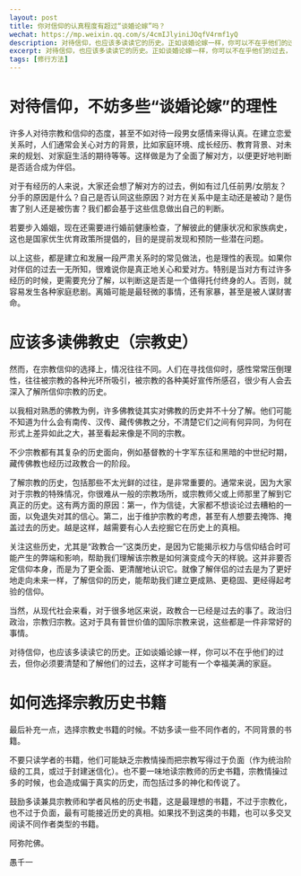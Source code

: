 ```yaml
---
layout: post
title: 你对信仰的认真程度有超过“谈婚论嫁”吗？
wechat: https://mp.weixin.qq.com/s/4cmIJlyiniJOqfV4rmf1yQ
description: 对待信仰，也应该多读读它的历史。正如谈婚论嫁一样，你可以不在乎他们的过去，但你必须要清楚和了解他们的过去，这样才可能有一个幸福美满的家庭。
excerpt: 对待信仰，也应该多读读它的历史。正如谈婚论嫁一样，你可以不在乎他们的过去，但你必须要清楚和了解他们的过去，这样才可能有一个幸福美满的家庭。
tags: [修行方法]
---
```


# 对待信仰，不妨多些“谈婚论嫁”的理性

许多人对待宗教和信仰的态度，甚至不如对待一段男女感情来得认真。在建立恋爱关系时，人们通常会关心对方的背景，比如家庭环境、成长经历、教育背景、对未来的规划、对家庭生活的期待等等。这样做是为了全面了解对方，以便更好地判断是否适合成为伴侣。

对于有经历的人来说，大家还会想了解对方的过去，例如有过几任前男/女朋友？分手的原因是什么？自己是否认同这些原因？对方在关系中是主动还是被动？是伤害了别人还是被伤害？我们都会基于这些信息做出自己的判断。

若要步入婚姻，现在还需要进行婚前健康检查，了解彼此的健康状况和家族病史，这也是国家优生优育政策所提倡的，目的是提前发现和预防一些潜在问题。

以上这些，都是建立和发展一段严肃关系时的常见做法，也是理性的表现。如果你对伴侣的过去一无所知，很难说你是真正地关心和爱对方。特别是当对方有过许多经历的时候，更需要充分了解，以判断这是否是一个值得托付终身的人。否则，就容易发生各种家庭悲剧。离婚可能是最轻微的事情，还有家暴，甚至是被人谋财害命。

# 应该多读佛教史（宗教史）

然而，在宗教信仰的选择上，情况往往不同。人们在寻找信仰时，感性常常压倒理性，往往被宗教的各种光环所吸引，被宗教的各种美好宣传所感召，很少有人会去深入了解所信仰宗教的历史。

以我相对熟悉的佛教为例，许多佛教徒其实对佛教的历史并不十分了解。他们可能不知道为什么会有南传、汉传、藏传佛教之分，不清楚它们之间有何异同，为何在形式上差异如此之大，甚至看起来像是不同的宗教。

不少宗教都有其复杂的历史面向，例如基督教的十字军东征和黑暗的中世纪时期，藏传佛教也经历过政教合一的阶段。

了解宗教的历史，包括那些不太光鲜的过往，是非常重要的。通常来说，因为大家对于宗教的特殊情况，你很难从一般的宗教场所，或宗教师父或上师那里了解到它真正的历史。这有两方面的原因：第一，作为信徒，大家都不想谈论过去糟粕的一面，以免退失对其的信心。第二，出于维护宗教的考虑，甚至有人想要去掩饰、掩盖过去的历史。越是这样，越需要有心人去挖掘它在历史上的真相。

关注这些历史，尤其是“政教合一”这类历史，是因为它能揭示权力与信仰结合时可能产生的弊端和影响，帮助我们理解该宗教是如何演变成今天的样貌。这并非要否定信仰本身，而是为了更全面、更清醒地认识它。就像了解伴侣的过去是为了更好地走向未来一样，了解信仰的历史，能帮助我们建立更成熟、更稳固、更经得起考验的信仰。

当然，从现代社会来看，对于很多地区来说，政教合一已经是过去的事了。政治归政治，宗教归宗教。这对于具有普世价值的国际宗教来说，这些都是一件非常好的事情。

对待信仰，也应该多读读它的历史。正如谈婚论嫁一样，你可以不在乎他们的过去，但你必须要清楚和了解他们的过去，这样才可能有一个幸福美满的家庭。

# 如何选择宗教历史书籍

最后补充一点，选择宗教史书籍的时候。不妨多读一些不同作者的，不同背景的书籍。

不要只读学者的书籍，他们可能缺乏宗教情操而把宗教写得过于负面（作为统治阶级的工具，或过于封建迷信化）。也不要一味地读宗教师的历史书籍，宗教情操过多的时候，也会造成偏于真实的历史，而包括过多的神化和传说了。

鼓励多读兼具宗教师和学者风格的历史书籍，这是最理想的书籍，不过于宗教化，也不过于负面，最有可能接近历史的真相。如果找不到这类的书籍，也可以多交叉阅读不同作者类型的书籍。

阿弥陀佛。

愚千一

